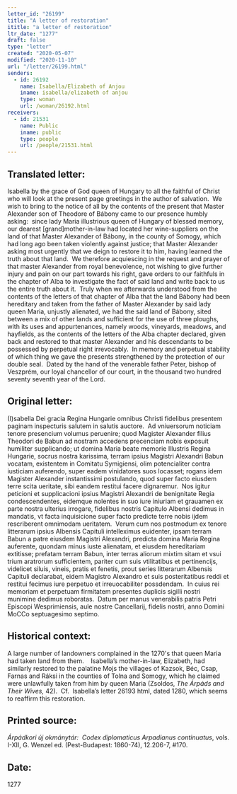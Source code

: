 ```yaml
---
letter_id: "26199"
title: "A letter of restoration"
ititle: "a letter of restoration"
ltr_date: "1277"
draft: false
type: "letter"
created: "2020-05-07"
modified: "2020-11-10"
url: "/letter/26199.html"
senders:
  - id: 26192
    name: Isabella/Elizabeth of Anjou
    iname: isabella/elizabeth of anjou
    type: woman
    url: /woman/26192.html
receivers:
  - id: 21531
    name: Public
    iname: public
    type: people
    url: /people/21531.html
---
```

<h2> Translated letter:</h2><p>Isabella by the grace of God queen of Hungary to all the faithful of Christ who will look at the present page greetings in the author of salvation.&nbsp; We wish to bring to the notice of all by the contents of the present that Master Alexander son of Theodore of Bábony came to our presence humbly asking:&nbsp; since lady Maria illustrious queen of Hungary of blessed memory, our dearest [grand]mother-in-law had located her wine-suppliers on the land of that Master Alexander of Bábony, in the county of Somogy, which had long ago been taken violently against justice; that Master Alexander asking most urgently that we deign to restore it to him, having learned the truth about that land.&nbsp; We therefore acquiescing in the request and prayer of that master Alexander from royal benevolence, not wishing to give further injury and pain on our part towards his right, gave orders to our faithfuls in the chapter of Alba to investigate the fact of said land and write back to us the entire truth about it.&nbsp; Truly when we afterwards understood from the contents of the letters of that chapter of Alba that the land Bábony had been hereditary and taken from the father of Master Alexander by said lady queen Maria, unjustly alienated, we had the said land of Bábony, sited between a mix of other lands and sufficient for the use of three ploughs, with its uses and appurtenances, namely woods, vineyards, meadows, and hayfields, as the contents of the letters of the Alba chapter declared, given back and restored to that master Alexander and his descendants to be possessed by perpetual right irrevocably.&nbsp; In memory and perpetual stability of which thing we gave the presents strengthened by the protection of our double seal.&nbsp; Dated by the hand of the venerable father Peter, bishop of Veszprém, our loyal chancellor of our court, in the thousand two hundred seventy seventh year of the Lord.</p><h2 class="mt-4"> Original letter:</h2><p>(I)sabella Dei gracia Regina Hungarie omnibus Christi fidelibus presentem paginam inspecturis salutem in salutis auctore.&nbsp; Ad vniuersorum noticiam tenore presencium volumus peruenire; quod Magister Alexander filius Theodori de Babun ad nostram accedens precenciam nobis exposuit humiliter supplicando; ut domina Maria beate memorie Illustris Regina Hungarie, socrus nostra karissima, terram ipsius Magistri Alexandri Babun vocatam, existentem in Comitatu Symigiensi, olim potencialiter contra iusticiam auferendo, super eadem vinidatores suos locasset; rogans idem Magister Alexander instantissimi postulando, quod super facto eiusdem terre scita ueritate, sibi eandem restitui facere&nbsp;dignaremur.&nbsp; Nos igitur peticioni et supplicacioni ipsius Magistri Alexandri de benignitate Regia condescendentes, eidemque nolentes in suo iure iniuriam et grauamen ex parte nostra ulterius irrogare, fidelibus nostris Capitulo Albensi dedimus in mandatis, vt facta inquisicione super facto predicte terre nobis ijdem rescriberent omnimodam ueritatem.&nbsp; Verum cum nos postmodum ex tenore litterarum ipsius Albensis Capituli intelleximus euidenter, ipsam terram Babun a patre eiusdem Magistri Alexandri, predicta domina Maria Regina auferente, quondam minus iuste alienatam, et eiusdem hereditariam extitisse; prefatam terram Babun, inter terras aliorum mixtim sitam et vsui trium aratrorum sufficientem, pariter cum suis vtilitatibus et pertinencijs, videlicet siluis, vineis, pratis et fenetis, prout series litterarum Albensis Capituli declarabat, eidem Magistro Alexandro et suis posteritatibus reddi et restitui fecimus iure perpetuo et irreuocabiliter possdendam.&nbsp; In cuius rei memoriam et perpetuam firmitatem presentes duplicis sigilli nostri munimine dedimus roboratas.&nbsp; Datum per manus venerabilis patris Petri Episcopi Wesprimiensis, aule nostre Cancellarij, fidelis nostri, anno Domini MoCCo septuagesimo septimo.</p><h2 class="mt-4"> Historical context:</h2><p>A large number of landowners complained in the 1270's that queen Maria had taken land from them.&nbsp; &nbsp; Isabella’s mother-in-law, Elizabeth, had similarly restored&nbsp;to the palatine Mojs the villages of Kazsok, Béc, Csap, Farnas and Ráksi in the counties of Tolna and Somogy, which he claimed were unlawfully taken from him by queen Maria (Zsoldos,&nbsp;<i>The Árpáds and Their Wives,&nbsp;</i>42).&nbsp; Cf.&nbsp; Isabella’s letter 26193 html, dated 1280, which seems to reaffirm this restoration.</p><h2 class="mt-4"> Printed source:</h2><p><i>Árpádkori új okmánytár:&nbsp; Codex diplomaticus Arpadianus continuatus</i>, vols. I-XII, G. Wenzel ed. (Pest-Budapest: 1860-74), 12.206-7, #170.</p><h2 class="mt-4"> Date:</h2>1277